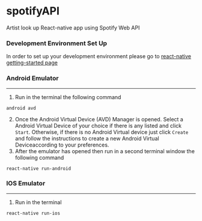 # spotifyAPI
Artist look up React-native app using Spotify Web API


### Development Environment Set Up
In order to set up your development environment please go to [react-native getting-started page](https://facebook.github.io/react-native/docs/getting-started.html)

### Android Emulator
---
1. Run in the terminal the following command
```
android avd
```
2. Once the Android Virtual Device (AVD) Manager is opened. Select a Android Virtual Device of your choice if there is any listed and click `Start`. Otherwise, if there is no Android Virtual device just click `Create` and follow the instructions to create a new Android Virtual Deviceaccording to your preferences. 
3. After the emulator has opened then run in a second terminal window the following command
```
react-native run-android
```

### IOS Emulator
---
1. Run in the terminal
```
react-native run-ios
```


